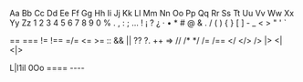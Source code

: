 Aa Bb Cc Dd Ee Ff Gg Hh Ii Jj Kk Ll Mm
Nn Oo Pp Qq Rr Ss Tt Uu Vv Ww Xx Yy Zz
1 2 3 4 5 6 7 8 9 0 % . , : ; … ! ¡ ? ¿
· • * # @ & ․ / ( ) { } [ ] - _ < > " ' `

== === != !== =/= <= >= :: && || ?? ?. ++
=> // /* */ /= /== </ </> /> |> <| <|>

L|l1iI 0Oo ==== ---- <!-- -->
